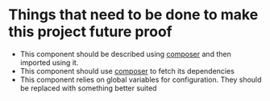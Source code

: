 # Things that need to be done to make this project future proof

* This component should be described using [composer](https://getcomposer.org) and then imported using it.
* This component should use [composer](https://getcomposer.org) to fetch its dependencies
* This component relies on global variables for configuration. They should be replaced with something better suited

